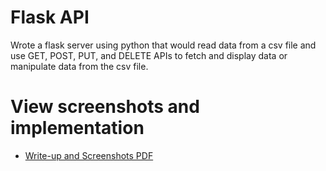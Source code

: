 # Flask API

Wrote a flask server using python that would read data from a csv file and use GET, POST, PUT, and DELETE APIs to fetch and display data or manipulate data from the csv file.

# View screenshots and implementation

- [Write-up and Screenshots PDF](https://github.com/MohammadAli896/flask-api-server/blob/main/Mohammad%20Ali%20-%20Lab%202%20Submission.pdf)
